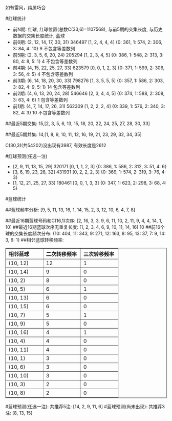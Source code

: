 <!-- 
.. title: 双色球2012056期(2012-05-15)数据分析报告
.. slug: slott-2012056-2012-05-15-report
.. date: 2012-05-16 08:00:00 UTC+08:00
.. tags: Lottery
.. link: 
.. description: 
.. type: text
-->

如有雷同，纯属巧合

<!-- TEASER_END-->

#红球统计

- 前N期: 红球, 红球位置(总数C(33,6)=1107568), 与前5期的交集长度, 与历史数据的交集长度统计, 蓝球
- 前6期: (2, 12, 14, 17, 30, 31) 346497 [1, 2, 4, 4, 4] {0: 361, 1: 574, 2: 306, 3: 84, 4: 10} 9 不包含等差数列
- 前5期: (2, 3, 5, 6, 20, 24) 205294 [1, 2, 3, 4, 5] {0: 386, 1: 548, 2: 313, 3: 80, 4: 8, 5: 1} 4 不包含等差数列
- 前4期: (4, 15, 22, 25, 27, 33) 623579 [0, 0, 1, 2, 3] {0: 371, 1: 599, 2: 306, 3: 56, 4: 5} 4 不包含等差数列
- 前3期: (6, 14, 18, 20, 30, 33) 798276 [1, 3, 5, 5, 5] {0: 357, 1: 586, 2: 303, 3: 82, 4: 9, 5: 1} 14 包含等差数列
- 前2期: (4, 6, 13, 20, 24, 28) 546646 [2, 3, 4, 4, 5] {0: 374, 1: 588, 2: 308, 3: 63, 4: 6} 1 包含等差数列
- 前1期: (4, 7, 14, 17, 26, 31) 562309 [1, 2, 2, 2, 4] {0: 339, 1: 576, 2: 340, 3: 82, 4: 3} 10 不包含等差数列

##最近5期交集:
15,[2, 3, 5, 6, 13, 15, 18, 20, 22, 24, 25, 27, 28, 30, 33]

##最近5期并集:
14,[1, 8, 9, 10, 11, 12, 16, 19, 21, 23, 29, 32, 34, 35]

C(30,3)(共54202)没出现有3987, 
有效长度是2612

#红球预测(任选一注)

- [2, 9, 11, 13, 15, 29] 320171 [0, 1, 1, 2, 3] {0: 386, 1: 586, 2: 312, 3: 51, 4: 6}
- [3, 6, 19, 23, 28, 32] 431931 [0, 2, 2, 2, 3] {0: 369, 1: 574, 2: 319, 3: 76, 4: 3}
- [1, 12, 21, 25, 27, 33] 180461 [0, 0, 1, 3, 3] {0: 347, 1: 623, 2: 298, 3: 68, 4: 5}

#蓝球统计

##蓝球频率分析:
[9, 5, 11, 13, 16, 1, 14, 15, 2, 3, 12, 10, 6, 4, 7, 8]

##最近16期蓝球号码和C(16,1)次序:
[2, 16, 3, 3, 9, 6, 11, 10, 2, 11, 9, 4, 4, 14, 1, 10]
##最近16期蓝球次序无重复长度:
[1, 2, 3, 4, 6, 9, 10, 11, 14, 16] 10
##前16个球的交集长度频次分布:
{10: 404, 11: 343, 9: 271, 12: 163, 8: 95, 13: 37, 7: 9, 14: 3, 6: 1}
##相邻蓝球转移频率:
<table border="1" class="table table-striped dataframe">
  <thead>
    <tr style="text-align: left;">
      <th style="min-width: 100px;">相邻蓝球</th>
      <th style="min-width: 100px;">二次转移频率</th>
      <th style="min-width: 100px;">三次转移频率</th>
    </tr>
  </thead>
  <tbody>
    <tr>
      <td> (10, 12)</td>
      <td> 12</td>
      <td> 1</td>
    </tr>
    <tr>
      <td> (10, 14)</td>
      <td>  9</td>
      <td> 0</td>
    </tr>
    <tr>
      <td>  (10, 2)</td>
      <td>  8</td>
      <td> 0</td>
    </tr>
    <tr>
      <td>  (10, 5)</td>
      <td>  6</td>
      <td> 1</td>
    </tr>
    <tr>
      <td> (10, 13)</td>
      <td>  6</td>
      <td> 0</td>
    </tr>
    <tr>
      <td> (10, 15)</td>
      <td>  6</td>
      <td> 0</td>
    </tr>
    <tr>
      <td>  (10, 7)</td>
      <td>  5</td>
      <td> 1</td>
    </tr>
    <tr>
      <td>  (10, 9)</td>
      <td>  5</td>
      <td> 0</td>
    </tr>
    <tr>
      <td> (10, 16)</td>
      <td>  4</td>
      <td> 1</td>
    </tr>
    <tr>
      <td>  (10, 4)</td>
      <td>  4</td>
      <td> 0</td>
    </tr>
    <tr>
      <td> (10, 11)</td>
      <td>  4</td>
      <td> 0</td>
    </tr>
    <tr>
      <td>  (10, 1)</td>
      <td>  3</td>
      <td> 0</td>
    </tr>
    <tr>
      <td>  (10, 6)</td>
      <td>  3</td>
      <td> 0</td>
    </tr>
    <tr>
      <td> (10, 10)</td>
      <td>  3</td>
      <td> 0</td>
    </tr>
    <tr>
      <td>  (10, 3)</td>
      <td>  2</td>
      <td> 0</td>
    </tr>
    <tr>
      <td>  (10, 8)</td>
      <td>  2</td>
      <td> 0</td>
    </tr>
  </tbody>
</table>
#蓝球预测(任选一注):
共推荐5注: [14, 2, 9, 11, 6]
#蓝球预测(尚未出现):
共推荐3注: [8, 13, 15]

